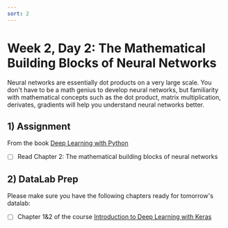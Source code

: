 ```yaml
---
sort: 2
---
```


# Week 2, Day 2: The Mathematical Building Blocks of Neural Networks

Neural networks are essentially dot products on a very large scale. You don't have to be a math genius to develop neural networks, but familiarity with mathematical concepts such as the dot product, matrix multiplication, derivates, gradients will help you understand neural networks better.

## 1) Assignment

From the book [Deep Learning with Python](https://www.manning.com/books/deep-learning-with-python)
- [ ] Read Chapter 2: The mathematical building blocks of neural networks

## 2) DataLab Prep

Please make sure you have the following chapters ready for tomorrow's datalab:

- [ ] Chapter 1&2 of the course [Introduction to Deep Learning with Keras](https://app.datacamp.com/learn/courses/introduction-to-deep-learning-with-keras)

